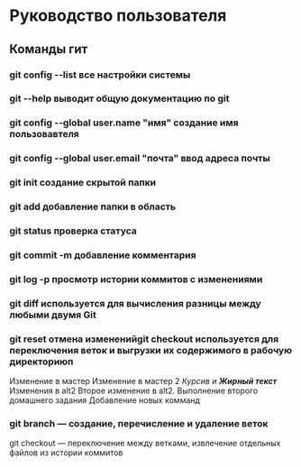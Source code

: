 # Руководство пользователя
## Команды гит
### git config --list все настройки системы
### git --help выводит общую документацию по git
### git config --global user.name "имя" создание имя пользовавтеля
### git config --global user.email "почта" ввод адреса почты
### git init создание скрытой папки
### git add добавление папки в область
### git status проверка статуса
### git commit -m добавление комментария
### git log -p просмотр истории коммитов с изменениями
### git diff используется для вычисления разницы между любыми двумя Git
### git reset отмена измененийgit checkout используется для переключения веток и выгрузки их содержимого в рабочую директориюп
Изменение в мастер
Изменение в мастер 2
*Курсив и __Жирный текст__*
Изменения в alt2
Второе изменение в alt2.
Выполнение второго домашнего задания
Добавление новых комманд


### git branch — создание, перечисление и удаление веток
git checkout — переключение между ветками, извлечение отдельных файлов из истории коммитов
